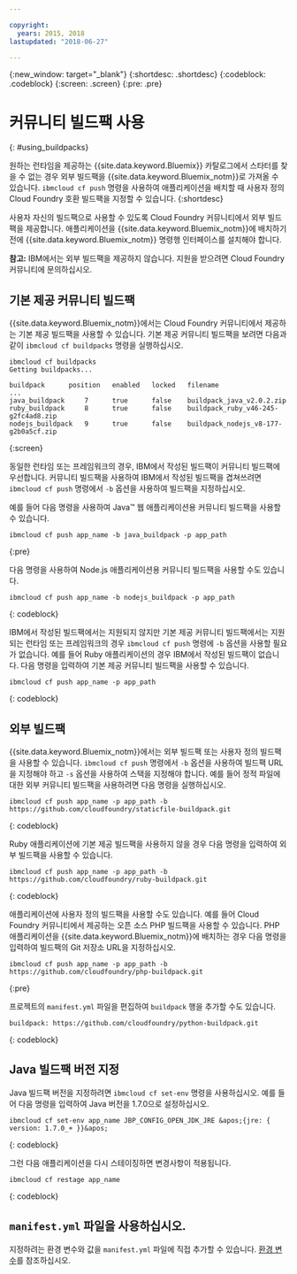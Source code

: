 ```yaml
---

copyright:
  years: 2015, 2018
lastupdated: "2018-06-27"

---
```


{:new_window: target="_blank"}
{:shortdesc: .shortdesc}
{:codeblock: .codeblock}
{:screen: .screen}
{:pre: .pre}

# 커뮤니티 빌드팩 사용
{: #using_buildpacks}

원하는 런타임을 제공하는 {{site.data.keyword.Bluemix}} 카탈로그에서 스타터를 찾을 수 없는 경우 외부 빌드팩을 {{site.data.keyword.Bluemix_notm}}로 가져올 수 있습니다. `ibmcloud cf push` 명령을 사용하여 애플리케이션을 배치할 때 사용자 정의 Cloud Foundry 호환 빌드팩을 지정할 수 있습니다.
{:shortdesc}

사용자 자신의 빌드팩으로 사용할 수 있도록 Cloud Foundry 커뮤니티에서 외부 빌드팩을 제공합니다. 애플리케이션을 {{site.data.keyword.Bluemix_notm}}에 배치하기 전에 {{site.data.keyword.Bluemix_notm}} 명령행 인터페이스를 설치해야 합니다.

**참고:** IBM에서는 외부 빌드팩을 제공하지 않습니다. 지원을 받으려면 Cloud Foundry 커뮤니티에 문의하십시오.

## 기본 제공 커뮤니티 빌드팩

{{site.data.keyword.Bluemix_notm}}에서는 Cloud Foundry 커뮤니티에서 제공하는 기본 제공 빌드팩을 사용할 수 있습니다. 기본 제공 커뮤니티 빌드팩을 보려면 다음과 같이 `ibmcloud cf buildpacks` 명령을 실행하십시오.

```
ibmcloud cf buildpacks
Getting buildpacks...

buildpack      position   enabled   locked   filename
...
java_buildpack     7      true      false    buildpack_java_v2.0.2.zip
ruby_buildpack     8      true      false    buildpack_ruby_v46-245-g2fc4ad8.zip
nodejs_buildpack   9      true      false    buildpack_nodejs_v8-177-g2b0a5cf.zip
```
{:screen}


동일한 런타임 또는 프레임워크의 경우, IBM에서 작성된 빌드팩이 커뮤니티 빌드팩에 우선합니다. 커뮤니티 빌드팩을 사용하여 IBM에서 작성된 빌드팩을 겹쳐쓰려면 `ibmcloud cf push` 명령에서 `-b` 옵션을 사용하여 빌드팩을 지정하십시오.

예를 들어 다음 명령을 사용하여 Java™ 웹 애플리케이션용 커뮤니티 빌드팩을 사용할 수 있습니다.

```
ibmcloud cf push app_name -b java_buildpack -p app_path
```
{:pre}

다음 명령을 사용하여 Node.js 애플리케이션용 커뮤니티 빌드팩을 사용할 수도 있습니다.

```
ibmcloud cf push app_name -b nodejs_buildpack -p app_path
```
{: codeblock}

IBM에서 작성된 빌드팩에서는 지원되지 않지만 기본 제공 커뮤니티 빌드팩에서는 지원되는 런타임 또는 프레임워크의 경우 `ibmcloud cf push` 명령에 `-b` 옵션을 사용할 필요가 없습니다. 예를 들어 Ruby 애플리케이션의 경우 IBM에서 작성된 빌드팩이 없습니다. 다음 명령을 입력하여 기본 제공 커뮤니티 빌드팩을 사용할 수 있습니다.

```
ibmcloud cf push app_name -p app_path
```
{: codeblock}

## 외부 빌드팩

{{site.data.keyword.Bluemix_notm}}에서는 외부 빌드팩 또는 사용자 정의 빌드팩을 사용할 수 있습니다. `ibmcloud cf push` 명령에서 `-b` 옵션을 사용하여 빌드팩 URL을 지정해야 하고 `-s` 옵션을 사용하여 스택을 지정해야 합니다. 예를 들어 정적 파일에 대한 외부 커뮤니티 빌드팩을 사용하려면 다음 명령을 실행하십시오.

```
ibmcloud cf push app_name -p app_path -b https://github.com/cloudfoundry/staticfile-buildpack.git
```
{: codeblock}

Ruby 애플리케이션에 기본 제공 빌드팩을 사용하지 않을 경우 다음 명령을 입력하여 외부 빌드팩을 사용할 수 있습니다.

```
ibmcloud cf push app_name -p app_path -b https://github.com/cloudfoundry/ruby-buildpack.git
```
{: codeblock}

애플리케이션에 사용자 정의 빌드팩을 사용할 수도 있습니다. 예를 들어 Cloud Foundry 커뮤니티에서 제공하는 오픈 소스 PHP 빌드팩을 사용할 수 있습니다. PHP 애플리케이션을 {{site.data.keyword.Bluemix_notm}}에 배치하는 경우 다음 명령을 입력하여 빌드팩의 Git 저장소 URL을 지정하십시오.

```
ibmcloud cf push app_name -p app_path -b https://github.com/cloudfoundry/php-buildpack.git
```
{:pre}

프로젝트의 `manifest.yml` 파일을 편집하여 `buildpack` 행을 추가할 수도 있습니다.

```
buildpack: https://github.com/cloudfoundry/python-buildpack.git
```
{: codeblock}


## Java 빌드팩 버전 지정

Java 빌드팩 버전을 지정하려면 `ibmcloud cf set-env` 명령을 사용하십시오. 예를 들어 다음 명령을 입력하여 Java 버전을 1.7.0으로 설정하십시오.

```
ibmcloud cf set-env app_name JBP_CONFIG_OPEN_JDK_JRE &apos;{jre: { version: 1.7.0_+ }}&apos;
```
{: codeblock}

그런 다음 애플리케이션을 다시 스테이징하면 변경사항이 적용됩니다.

```
ibmcloud cf restage app_name
```
{: codeblock}

## `manifest.yml` 파일을 사용하십시오. 

지정하려는 환경 변수와 값을 `manifest.yml` 파일에 직접 추가할 수 있습니다. [환경 변수](https://docs.cloudfoundry.org/devguide/deploy-apps/manifest.html#env-block)를 참조하십시오.

